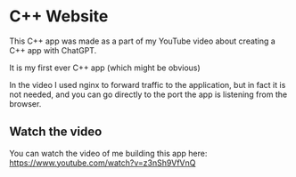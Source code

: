 # C++ Website

This C++ app was made as a part of my YouTube video about creating a C++ app with ChatGPT.

It is my first ever C++ app (which might be obvious)

In the video I used nginx to forward traffic to the application, but in fact it is not needed, and you can go directly to the port the app is listening from the browser.

## Watch the video

You can watch the video of me building this app here: https://www.youtube.com/watch?v=z3nSh9VfVnQ
